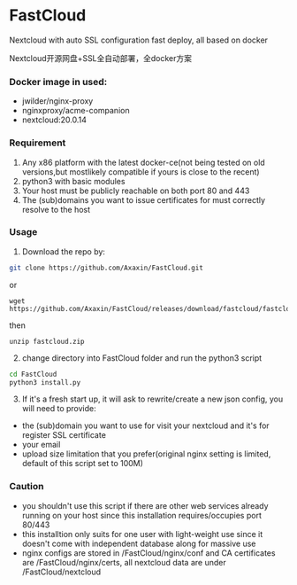 # FastCloud
Nextcloud with auto SSL configuration fast deploy, all based on docker 

Nextcloud开源网盘+SSL全自动部署，全docker方案

### Docker image in used:
- jwilder/nginx-proxy
- nginxproxy/acme-companion
- nextcloud:20.0.14

### Requirement
1. Any x86 platform with the latest docker-ce(not being tested on old versions,but mostlikely compatible if yours is close to the recent)
2. python3 with basic modules
3. Your host must be publicly reachable on both port 80 and 443
4. The (sub)domains you want to issue certificates for must correctly resolve to the host

### Usage
1. Download the repo by:

```bash
git clone https://github.com/Axaxin/FastCloud.git
```
or 

```
wget https://github.com/Axaxin/FastCloud/releases/download/fastcloud/fastcloud.zip
```
then 

```
unzip fastcloud.zip
```

2. change directory into FastCloud folder and run the python3 script
```bash
cd FastCloud
python3 install.py
```

3. If it's a fresh start up, it will ask to rewrite/create a new json config, you will need to provide:
- the (sub)domain you want to use for visit your nextcloud and it's for register SSL certificate
- your email
- upload size limitation that you prefer(original nginx setting is limited, default of this script set to 100M)


### Caution
- you shouldn't use this script if there are other web services already running on your host since this installation requires/occupies port 80/443
- this installtion only suits for one user with light-weight use since it doesn't come with independent database along for massive use
- nginx configs are stored in /FastCloud/nginx/conf and CA certificates are /FastCloud/nginx/certs, all nextcloud data are under /FastCloud/nextcloud
